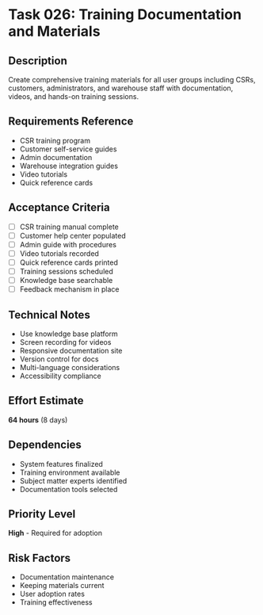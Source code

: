 # Task 026: Training Documentation and Materials

## Description
Create comprehensive training materials for all user groups including CSRs, customers, administrators, and warehouse staff with documentation, videos, and hands-on training sessions.

## Requirements Reference
- CSR training program
- Customer self-service guides
- Admin documentation
- Warehouse integration guides
- Video tutorials
- Quick reference cards

## Acceptance Criteria
- [ ] CSR training manual complete
- [ ] Customer help center populated
- [ ] Admin guide with procedures
- [ ] Video tutorials recorded
- [ ] Quick reference cards printed
- [ ] Training sessions scheduled
- [ ] Knowledge base searchable
- [ ] Feedback mechanism in place

## Technical Notes
- Use knowledge base platform
- Screen recording for videos
- Responsive documentation site
- Version control for docs
- Multi-language considerations
- Accessibility compliance

## Effort Estimate
**64 hours** (8 days)

## Dependencies
- System features finalized
- Training environment available
- Subject matter experts identified
- Documentation tools selected

## Priority Level
**High** - Required for adoption

## Risk Factors
- Documentation maintenance
- Keeping materials current
- User adoption rates
- Training effectiveness